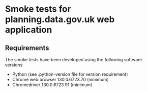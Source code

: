 # Smoke tests for planning.data.gov.uk web application

## Requirements

The smoke tests have been developed using the following software versions:

 * Python (see .python-version file for version requirement)
 * Chrome web browser 130.0.6723.70 (minimum)
 * Chromedriver 130.0.6723.91 (minimum)
